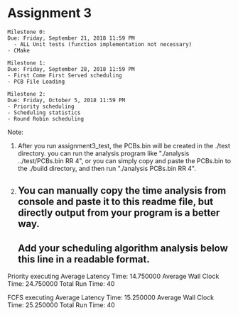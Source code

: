 # Assignment 3

  	Milestone 0:  
    Due: Friday, September 21, 2018 11:59 PM
	  - ALL Unit tests (function implementation not necessary)
    - CMake

    Milestone 1:  
    Due: Friday, September 28, 2018 11:59 PM
    - First Come First Served scheduling
    - PCB File Loading

    Milestone 2:  
    Due: Friday, October 5, 2018 11:59 PM
    - Priority scheduling
    - Scheduling statistics
    - Round Robin scheduling

Note: 
1. After you run assignment3_test, the PCBs.bin will be created in the ./test directory.
   you can run the analysis program like "./analysis ../test/PCBs.bin RR 4", or you can simply copy and paste the PCBs.bin to the ./build directory, and then run "./analysis PCBs.bin RR 4".
     
2. You can manually copy the time analysis from console and paste it to this readme file, but directly output from your program is a better way.     
    ---------------------------------------------------------------------------
    Add your scheduling algorithm analysis below this line in a readable format. 
    ---------------------------------------------------------------------------

Priority executing
Average Latency Time: 14.750000
Average Wall Clock Time: 24.750000
Total Run Time: 40

FCFS executing
Average Latency Time: 15.250000
Average Wall Clock Time: 25.250000
Total Run Time: 40


